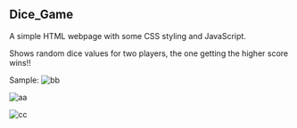 ## Dice_Game

A simple HTML webpage with some CSS styling and JavaScript.

Shows random dice values for two players, the one getting the higher score wins!!

Sample:
![bb](https://user-images.githubusercontent.com/69247094/119859064-a86e4100-bf32-11eb-9842-128b8240e881.PNG)

![aa](https://user-images.githubusercontent.com/69247094/119859080-ac9a5e80-bf32-11eb-8d88-87c95566f111.PNG)

![cc](https://user-images.githubusercontent.com/69247094/119859090-aefcb880-bf32-11eb-967a-96894c46be9b.PNG)
